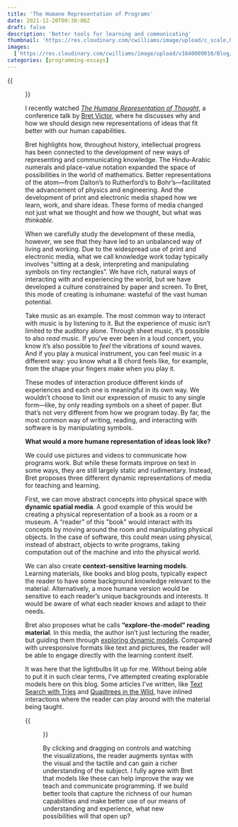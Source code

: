 ```yaml
---
title: 'The Humane Representation of Programs'
date: 2021-12-20T00:30:08Z
draft: false
description: 'Better tools for learning and communicating'
thumbnail: 'https://res.cloudinary.com/cwilliams/image/upload/c_scale,h_200/v1640009010/Blog/dynamicland.webp'
images:
  ['https://res.cloudinary.com/cwilliams/image/upload/v1640009010/Blog/dynamicland.webp']
categories: [programming-essays]
---
```


{{<figure link="https://dynamicland.org/" src="https://res.cloudinary.com/cwilliams/image/upload/v1640009010/Blog/dynamicland.webp" caption="Dynamicland" width="1000" height="267" >}}

I recently watched [_The Humane Representation of Thought_](https://vimeo.com/115154289), a conference talk by [Bret Victor](http://worrydream.com/), where he discusses why and how we should design new representations of ideas that fit better with our human capabilities.

Bret highlights how, throughout history, intellectual progress has been connected to the development of new ways of representing and communicating knowledge. The Hindu-Arabic numerals and place-value notation expanded the space of possibilities in the world of mathematics. Better representations of the atom—from Dalton’s to Rutherford’s to Bohr’s—facilitated the advancement of physics and engineering. And the development of print and electronic media shaped how we learn, work, and share ideas. These forms of media changed not just what we thought and how we thought, but what was _thinkable_.

When we carefully study the development of these media, however, we see that they have led to an unbalanced way of living and working. Due to the widespread use of print and electronic media, what we call knowledge work today typically involves “sitting at a desk, interpreting and manipulating symbols on tiny rectangles”. We have rich, natural ways of interacting with and experiencing the world, but we have developed a culture constrained by paper and screen. To Bret, this mode of creating is inhumane: wasteful of the vast human potential.

Take music as an example. The most common way to interact with music is by listening to it. But the experience of music isn’t limited to the auditory alone. Through sheet music, it’s possible to also _read_ music. If you’ve ever been in a loud concert, you know it’s also possible to _feel_ the vibrations of sound waves. And if you play a musical instrument, you can feel music in a different way: you know what a B chord feels like, for example, from the shape your fingers make when you play it.

These modes of interaction produce different kinds of experiences and each one is meaningful in its own way. We wouldn’t choose to limit our expression of music to any single form—like, by only reading symbols on a sheet of paper. But that’s not very different from how we program today. By far, the most common way of writing, reading, and interacting with software is by manipulating symbols.

**What would a more humane representation of ideas look like?**

We could use pictures and videos to communicate how programs work. But while these formats improve on text in some ways, they are still largely static and rudimentary. Instead, Bret proposes three different dynamic representations of media for teaching and learning.

First, we can move abstract concepts into physical space with **dynamic spatial media**. A good example of this would be creating a physical representation of a book as a room or a museum. A “reader” of this "book" would interact with its concepts by moving around the room and manipulating physical objects. In the case of software, this could mean using physical, instead of abstract, objects to write programs, taking computation out of the machine and into the physical world.

We can also create **context-sensitive learning models**. Learning materials, like books and blog posts, typically expect the reader to have some background knowledge relevant to the material. Alternatively, a more humane version would be sensitive to each reader’s unique backgrounds and interests. It would be aware of what each reader knows and adapt to their needs.

Bret also proposes what he calls **“explore-the-model” reading material**. In this media, the author isn’t just lecturing the reader, but guiding them through [exploring dynamic models](http://worrydream.com/ExplorableExplanations/). Compared with unresponsive formats like text and pictures, the reader will be able to engage directly with the learning content itself.

It was here that the lightbulbs lit up for me. Without being able to put it in such clear terms, I've attempted creating explorable models here on this blog. Some articles I've written, like [Text Search with Tries](https://chidiwilliams.com/post/text-search-with-tries/) and [Quadtrees in the Wild](https://chidiwilliams.com/post/quadtrees/), have inlined interactions where the reader can play around with the material being taught.

{{<figure src="https://res.cloudinary.com/cwilliams/image/upload/v1639944470/Blog/Dec-19-2021_20-04-08.gif" alt="Interactive visualization of a quadtree" width="756" height="380" >}}

By clicking and dragging on controls and watching the visualizations, the reader augments syntax with the visual and the tactile and can gain a richer understanding of the subject. I fully agree with Bret that models like these can help improve the way we teach and communicate programming. If we build better tools that capture the richness of our human capabilities and make better use of our means of understanding and experience, what new possibilities will that open up?
